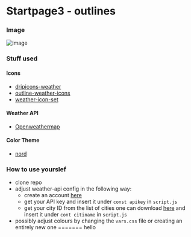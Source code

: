 # Startpage3 - outlines

### Image
![image](https://cdn.discordapp.com/attachments/766357203212304394/881186606931931216/Screenshot_2021-08-28_163855.png)


### Stuff used

#### Icons

* [dripicons-weather](https://github.com/amitjakhu/dripicons-weather)
* [outline-weather-icons](https://iconstore.co/icons/outline-weather-icons/)
* [weather-icon-set](https://iconstore.co/icons/weather-icon-set)
	
#### Weather API

* [Openweathermap](https://openweathermap.org/)
	
#### Color Theme

* [nord](https://www.nordtheme.com/)

### How to use yourslef

* clone repo
* adjust weather-api config in the following way:
  * create an account [here](https://home.openweathermap.org/users/sign_up)
  * get your API key and insert it under `const apikey` in `script.js`
  * get your city ID from the list of cities one can download [here](https://bulk.openweathermap.org/sample/city.list.json.gz) and insert it under `cont citiname` in `script.js`
* possibly adjust colours by changing the `vars.css` file or creating an entirely new one
=======
hello
